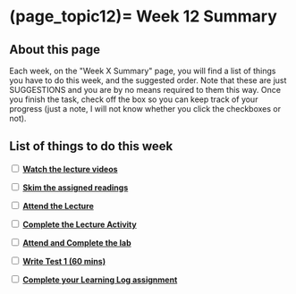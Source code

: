 (page_topic12)=
Week 12 Summary
=======================

## About this page

Each week, on the "Week X Summary" page, you will find a list of things you have to do this week, and the suggested order. 
Note that these are just SUGGESTIONS and you are by no means required to them this way. 
Once you finish the task, check off the box so you can keep track of your progress (just a note, I will not know whether you click the checkboxes or not).

## List of things to do this week

<label><input type="checkbox" id="week12_task1" class="box"> [**Watch the lecture videos**](./videos.md)</input></label>

<label><input type="checkbox" id="week12_task2" class="box"> [**Skim the assigned readings**](./readings.md)</input></label>

<label><input type="checkbox" id="week12_task3" class="box"> [**Attend the Lecture**](./lecture.ipynb) </input></label>

<label><input type="checkbox" id="week12_task4" class="box"> [**Complete the Lecture Activity**](../activities) </input></label>

<label><input type="checkbox" id="week12_task5" class="box"> [**Attend and Complete the lab**](./lab.md) </input></label>

<label><input type="checkbox" id="week12_task6" class="box"> [**Write Test 1 (60 mins)**](./test.md) </input></label>

<label><input type="checkbox" id="week12_task7" class="box"> [**Complete your Learning Log assignment**](./learninglog) </input></label>